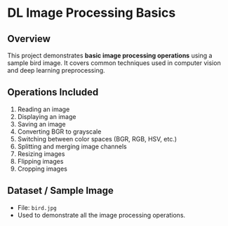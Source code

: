 # DL Image Processing Basics

## Overview
This project demonstrates **basic image processing operations** using a sample bird image. It covers common techniques used in computer vision and deep learning preprocessing.

## Operations Included
1. Reading an image
2. Displaying an image
3. Saving an image
4. Converting BGR to grayscale
5. Switching between color spaces (BGR, RGB, HSV, etc.)
6. Splitting and merging image channels
7. Resizing images
8. Flipping images
9. Cropping images

## Dataset / Sample Image
- File: `bird.jpg`  
- Used to demonstrate all the image processing operations.
